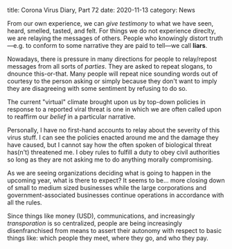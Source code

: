 title: Corona Virus Diary, Part 72
date: 2020-11-13
category: News

From our own experience, we can *give testimony* to what we have seen,
heard, smelled, tasted, and felt. For things we do not experience
direclty, we are relaying the messages of others. People who knowingly
distort truth&mdash;e.g. to conform to some narrative they are paid to
tell&mdash;we call **liars**. 

Nowadays, there is pressure in many directions for people to
relay/repost messages from all sorts of *parties*. They are asked to
repeat slogans, to dnounce this-or-that. Many people will repeat nice
sounding words out of courtesy to the person asking or simply because
they don't want to imply they are disagreeing with some sentiment by
refusing to do so.

The current "virtual" climate brought upon us by top-down policies in
response to a reported viral threat is one in which we are often
called upon to reaffirm our *belief* in a particular narrative.

Personally, I have no first-hand accounts to relay about the severity
of this virus stuff. I can see the policies enacted around me and the
damage they have caused, but I cannot say how the often spoken of
biological threat has(n't) threatened me. I obey rules to fulfill a
duty to obey civil authorities so long as they are not asking me to do
anything morally compromising.

As we are seeing organizations deciding what is going to happen in the
upcoming year, what is there to expect? It seems to be... more closing
down of small to medium sized businesses while the large corporations
and government-associated businesses continue operations in accordance
with all the rules.

Since things like money (USD), communications, and increasingly
*transporation* is so centralized, people are being increasingly
disenfranchised from means to assert their autonomy with respect to
basic things like: which people they meet, where they go, and who they
pay.
